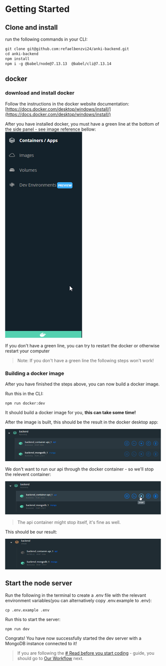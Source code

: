 # Getting Started

## Clone and install

run the following commands in your CLI:

```shell
git clone git@github.com:refaelbenzvi24/anki-backend.git
cd anki-backend
npm install
npm i -g @babel/node@7.13.13  @babel/cli@7.13.14
```

## docker

### download and install docker

Follow the instructions in the docker website documentation:
[https://docs.docker.com/desktop/windows/install/](https://docs.docker.com/desktop/windows/install/)

After you have installed docker, you must have a green line at the bottom of the side panel - see image reference
bellow: <br/>
<img src="..\assets\dockerSidePanel.png" alt="story-example"/>

If you don't have a green line, you can try to restart the docker or otherwise restart your computer

> Note: If you don't have a green line the following steps won't work!

### Building a docker image

After you have finished the steps above, you can now build a docker image.

Run this in the CLI:

```shell
npm run docker:dev
```

It should build a docker image for you, **this can take some time!**

After the image is built, this should be the result in the docker desktop app:

<img src="..\assets\dockerAfterBuild.png" alt="story-example"/>

We don't want to run our api through the docker container - so we'll stop the relevent container:

<img src="..\assets\dockerStopApiContainer.png">

> The api container might stop itself, it's fine as well.

This should be our result:

<img src="..\assets\dockerStopApiContainerResult.png">

## Start the node server

Run the following in the terminal to create a .env file with the relevant environment variables(you can alternatively
copy .env.example to .env):

```shell
cp .env.example .env
```

Run this to start the server:

```shell
npm run dev
```

Congrats! You have now successfully started the dev server with a MongoDB instance connected to it!

> If you are following the [# Read before you start coding](../../README.md#read-before-you-start-coding) - guide, you should go to [Our Workflow](./workflow.md) next.